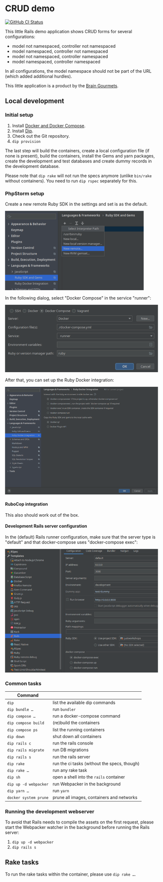# CRUD demo

[![GitHub CI Status](https://github.com/braingourmets/crud/workflows/CI/badge.svg?branch=main)](https://github.com/braingourmets/crud/actions)

This little Rails demo application shows CRUD forms for several configurations:

* model not namespaced, controller not namespaced
* model namespaced, controller not namespaced
* model not namespaced, controller namespaced
* model namespaced, controller namespaced

In all configurations, the model namespace should not be part of the URL
(which added additional hurdles).

This little application is a product by the
[Brain Gourmets](http://www.braingourmets.com/).

## Local development

### Initial setup

1. Install [Docker and Docker Compose](https://www.docker.com/).
1. Install [Dip](https://github.com/bibendi/dip#precompiled-binary).
1. Check out the Git repository.
1. `dip provision`

The last step will build the containers, create a local configuration file
(if none is present), build the containers, install the Gems and yarn
packages, create the development and test databases and create dummy records
in the development database.

Please note that `dip rake` will not run the specs anymore (unlike `bin/rake`
without containers). You need to run `dip rspec` separately for this.

### PhpStorm setup

Create a new remote Ruby SDK in the settings and set is as the default.

![Languages & Frameworks > Ruby SDK and Gems > Select Interpreter Path > New remote…](doc/images/rubymine-new-remote-sdk.png)

In the following dialog, select "Docker Compose" in the service "runner":

![Docker Compose, Configuration file(s): ./docker-compose.yml, Service: runner](doc/images/rubymine-sdk-details.png)

After that, you can set up the Ruby Docker integration:

![Languages & Frameworks > Ruby Docke Integration > first option in both option groups](doc/images/rubymine-docker-integration.png)

#### RuboCop integration

This also should work out of the box.

#### Development Rails server configuration

In the (default) Rails runner configuration, make sure that the server type
is "default" and that docker-compose uses "docker-compose exec":

![Rails runner configuration: Server: default, docker-compose: docker-compose exec](doc/images/rubymine-rails-configuration.png)

### Common tasks

| Command                    |                                              |
|----------------------------|----------------------------------------------|
| `dip`                      | list the available dip commands              |
| `dip bundle …`             | run `bundler`                                |
| `dip compose …`            | run a docker-compose command                 |
| `dip compose build`        | (re)build the containers                     |
| `dip compose ps`           | list the running containers                  |
| `dip down`                 | shut down all containers                     |
| `dip rails c`              | run the rails console                        |
| `dip rails migrate`        | run DB migrations                            |
| `dip rails s`              | run the rails server                         |
| `dip rake`                 | run the ci tasks (without the specs, though) |
| `dip rake …`               | run any rake task                            |
| `dip sh`                   | open a shell into the `rails` container      |
| `dip up -d webpacker`      | run Webpacker in the background              |
| `dip yarn …`               | run `yarn`                                   |
| `docker system prune`      | prune all images, containers and networks    |

### Running the development webserver

To avoid that Rails needs to compile the assets on the first request, please
start the Webpacker watcher in the background before running the Rails
server:

1. `dip up -d webpacker`
1. `dip rails s`

## Rake tasks

To run the rake tasks within the container, please use `dip rake …`.
